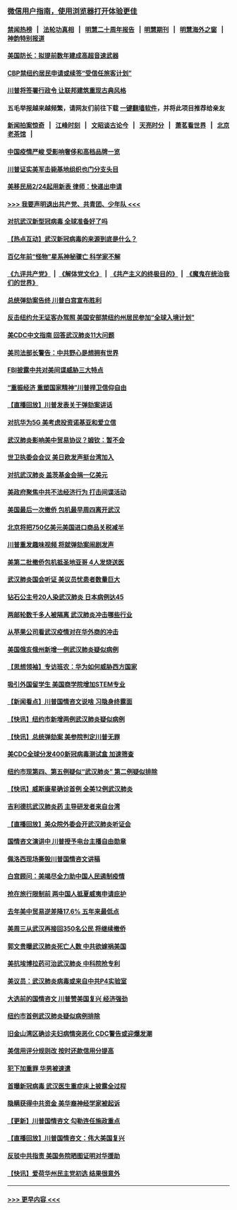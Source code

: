 ### [微信用户指南，使用浏览器打开体验更佳](https://github.com/gfw-breaker/banned-news1/blob/master/indexes/wechat-guide.md?t=0)
#### [禁闻热榜](热点新闻.md?t=0)  &nbsp;&nbsp;|&nbsp;&nbsp; [法轮功真相](https://github.com/gfw-breaker/truth/blob/master/README.md?t=0) &nbsp;&nbsp;|&nbsp;&nbsp; [明慧二十周年报告](https://github.com/gfw-breaker/mh-reports/blob/master/README.md?t=0) &nbsp;&nbsp;|&nbsp;&nbsp;[明慧期刊](https://github.com/gfw-breaker/mh-qikan) &nbsp;&nbsp;|&nbsp;&nbsp; [明慧海外之窗](https://github.com/gfw-breaker/mh-news/blob/master/README.md?t=0) &nbsp;&nbsp;|&nbsp;&nbsp; [神韵特别报道](https://github.com/gfw-breaker/mh-news/blob/master/shenyun.md?t=0)
#### [美国防长：拟提前数年建成高超音速武器](../pages/nsc412/n11850959.md?t=02072011) 
#### [CBP禁纽约居民申请或续签“受信任旅客计划”](../pages/nsc412/n11850857.md?t=02072011) 
#### [川普将签署行政令 让联邦建筑重现古典风格](../pages/nsc412/n11850654.md?t=02072011) 
#### 五毛举报越来越频繁，请网友们前往下载 [一键翻墙软件](https://github.com/gfw-breaker/ssr-accounts)，并将此项目推荐给亲友
#### [新闻拍案惊奇](https://github.com/gfw-breaker/banned-news1/blob/master/pages/link4.md) &nbsp;&nbsp;|&nbsp;&nbsp; [江峰时刻](https://github.com/gfw-breaker/banned-news1/blob/master/pages/link4.md) &nbsp;&nbsp;|&nbsp;&nbsp; [文昭谈古论今](https://github.com/gfw-breaker/banned-news1/blob/master/pages/link4.md) &nbsp;&nbsp;|&nbsp;&nbsp; [天亮时分](https://github.com/gfw-breaker/banned-news1/blob/master/pages/link4.md) &nbsp;&nbsp;|&nbsp;&nbsp; [萧茗看世界](https://github.com/gfw-breaker/banned-news1/blob/master/pages/link4.md) &nbsp;&nbsp;|&nbsp;&nbsp; [北京老茶馆](https://github.com/gfw-breaker/banned-news1/blob/master/pages/link4.md) &nbsp;&nbsp;|&nbsp;&nbsp; 
#### [中国疫情严峻 受影响奢侈和高档品牌一览](../pages/nsc412/n11850319.md?t=02072011) 
#### [川普证实美军击毙基地组织也门分支头目](../pages/nsc412/n11850383.md?t=02072011) 
#### [美移民局2/24起用新表 律师：快递出申请](../pages/nsc412/n11848220.md?t=02072011) 
#### [>>> 我要声明退出共产党、共青团、少年队 <<<](https://github.com/begood0513/goodnews/blob/master/quit/letter.md) 
#### [对抗武汉新型冠病毒 全球准备好了吗](../pages/nsc412/n11850142.md?t=02072011) 
#### [【热点互动】武汉新冠病毒的来源到底是什么？](../pages/nsc412/n11849749.md?t=02072011) 
#### [百亿年前“怪物”星系神秘骤亡 科学家不解](../pages/nsc412/n11849863.md?t=02072011) 
#### [《九评共产党》](https://github.com/begood0513/9ping.md/blob/master/README.md) &nbsp;|&nbsp; [《解体党文化》](../../../../jtdwh.md/blob/master/README.md)  &nbsp;|&nbsp; [《共产主义的终极目的》](../../../../gczydzjmd.md/blob/master/README.md) &nbsp;|&nbsp; [《魔鬼在统治我们的世界》](../../../../mgztzwmdsj.md/blob/master/README.md) 
#### [总统弹劾案告终 川普白宫宣布胜利](../pages/nsc412/n11849985.md?t=02072011) 
#### [反击纽约允无证客办驾照  美国安部禁纽约州居民参加“全球入境计划”](../pages/nsc412/n11849828.md?t=02072011) 
#### [美CDC中文指南 回答武汉肺炎11大问题](../pages/nsc412/n11849703.md?t=02072011) 
#### [美司法部长警告：中共野心是想拥有世界](../pages/nsc412/n11849769.md?t=02072011) 
#### [FBI披露中共对美间谍威胁三大特点](../pages/nsc412/n11849700.md?t=02072011) 
#### [“重振经济 重塑国家精神”川普捍卫信仰自由](../pages/nsc412/n11849641.md?t=02072011) 
#### [【直播回放】川普发表关于弹劾案讲话](../pages/nsc412/n11849472.md?t=02072011) 
#### [对抗华为5G 美考虑投资诺基亚和爱立信](../pages/nsc412/n11849510.md?t=02072011) 
#### [武汉肺炎影响美中贸易协议？姆钦：暂不会](../pages/nsc412/n11849497.md?t=02072011) 
#### [世卫执委会会议 美日欧发声挺台湾加入](../pages/nsc412/n11849433.md?t=02072011) 
#### [对抗武汉肺炎 盖茨基金会捐一亿美元](../pages/nsc412/n11848953.md?t=02072011) 
#### [美政府聚焦中共不法经济行为 打击间谍活动](../pages/nsc412/n11849322.md?t=02072011) 
#### [美国最后一次撤侨 包机最早周四离开武汉](../pages/nsc412/n11849395.md?t=02072011) 
#### [北京将把750亿美元美国进口商品关税减半](../pages/nsc412/n11848896.md?t=02072011) 
#### [川普重发趣味视频 将就弹劾案闹剧发声](../pages/nsc412/n11848715.md?t=02072011) 
#### [美第二批撤侨包机抵圣地亚哥 4人发烧送医](../pages/nsc412/n11847923.md?t=02072011) 
#### [武汉肺炎国会听证 美议员忧患者数量巨大](../pages/nsc412/n11844851.md?t=02072011) 
#### [钻石公主号20人染武汉肺炎 日本病例达45](../pages/nsc412/n11847823.md?t=02072011) 
#### [两邮轮数千多人被隔离 武汉肺炎冲击哪些行业](../pages/nsc412/n11847456.md?t=02072011) 
#### [从苹果公司看武汉疫情对在华外商的冲击](../pages/nsc412/n11847586.md?t=02072011) 
#### [美国俄亥俄州新增一例武汉肺炎疑似病例](../pages/nsc412/n11847714.md?t=02072011) 
#### [【思想领袖】专访班农：华为如何威胁西方国家](../pages/nsc412/n11847306.md?t=02072011) 
#### [吸引外国留学生 美国商学院增加STEM专业](../pages/nsc412/n11847417.md?t=02072011) 
#### [【新闻看点】川普国情咨文说啥 习隐身终露面](../pages/nsc412/n11847016.md?t=02072011) 
#### [【快讯】纽约市新增两例武汉肺炎疑似病例](../pages/nsc412/n11847250.md?t=02072011) 
#### [【快讯】总统弹劾案 美参院判定川普无罪](../pages/nsc412/n11847316.md?t=02072011) 
#### [美CDC全球分发400新冠病毒测试盒 加速筛查](../pages/nsc412/n11847260.md?t=02072011) 
#### [纽约市现第四、第五例疑似“武汉肺炎”   第二例疑似排除](../pages/nsc412/n11847332.md?t=02072011) 
#### [【快讯】威斯康星确诊首例 全美12例武汉肺炎](../pages/nsc412/n11847162.md?t=02072011) 
#### [吉利德抗武汉肺炎药 主导研发者来自台湾](../pages/nsc412/n11847064.md?t=02072011) 
#### [【直播回放】美众院外委会开武汉肺炎听证会](../pages/nsc412/n11846727.md?t=02072011) 
#### [国情咨文演讲中 川普授予电台主播自由勋章](../pages/nsc412/n11846815.md?t=02072011) 
#### [佩洛西现场撕毁川普国情咨文讲稿](../pages/nsc412/n11846724.md?t=02072011) 
#### [白宫顾问：美竭尽全力助中国人民遏制疫情](../pages/nsc412/n11846756.md?t=02072011) 
#### [抢在旅行限制前 两中国人抵夏威夷申请庇护](../pages/nsc412/n11846866.md?t=02072011) 
#### [去年美中贸易逆差降17.6% 五年来最低点](../pages/nsc412/n11846755.md?t=02072011) 
#### [美周三从武汉再接回350名公民 将继续撤侨](../pages/nsc412/n11846705.md?t=02072011) 
#### [郭文贵曝武汉肺炎死亡人数 中共欲嫁祸美国](../pages/nsc412/n11846240.md?t=02072011) 
#### [美抗埃博拉药可治武汉肺炎 中科院抢专利](../pages/nsc412/n11846409.md?t=02072011) 
#### [美议员：武汉肺炎病毒或来自中共P4实验室](../pages/nsc412/n11846043.md?t=02072011) 
#### [大选前的国情咨文 川普赞美国复兴 经济强劲](../pages/nsc412/n11845526.md?t=02072011) 
#### [纽约市首例武汉肺炎疑似病例排除](../pages/nsc412/n11844989.md?t=02072011) 
#### [旧金山湾区确诊夫妇病情突恶化 CDC警告或迎爆发潮](../pages/nsc412/n11845730.md?t=02072011) 
#### [美信用评分规则改  按时还款信用分提高](../pages/nsc412/n11845488.md?t=02072011) 
#### [犯下加重罪 华男被速遣](../pages/nsc412/n11845476.md?t=02072011) 
#### [首曝新冠病毒 武汉医生重症床上披露全过程](../pages/nsc412/n11845150.md?t=02072011) 
#### [隐瞒获得中共资金 美华裔神经学家被起诉](../pages/nsc412/n11844879.md?t=02072011) 
#### [【更新】川普国情咨文 勾勒连任施政重点](../pages/nsc412/n11845223.md?t=02072011) 
#### [【直播回放】川普国情咨文：伟大美国复兴](../pages/nsc412/n11842079.md?t=02072011) 
#### [反驳中共指责 美国务院晒图证明对华援助](../pages/nsc412/n11844859.md?t=02072011) 
#### [【快讯】爱荷华州民主党初选 结果很意外](../pages/nsc412/n11844878.md?t=02072011) 

----
#### [ >>> 更早内容 <<< ](../indexes/nsc412-earlier.md)
